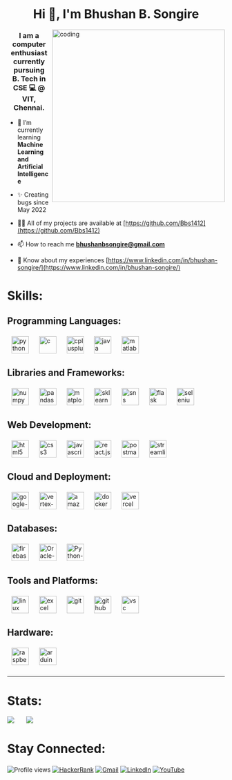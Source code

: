 
<h1 align="center">Hi 👋, I'm Bhushan B. Songire</h1>

<!-- <img align="right" width="400" alt="coding" src="https://i.pinimg.com/originals/81/17/8b/81178b47a8598f0c81c4799f2cdd4057.gif" alt="Italian Trulli"> -->
<img align="right" width="400" alt="coding" src="https://cdn.jsdelivr.net/gh/Bbs1412/Bbs1412/asset_files/coder.gif">

<h3 align="center">I am a computer enthusiast currently pursuing <br> B. Tech in CSE 💻 @ VIT, Chennai.</h3>

- 🌱 I’m currently learning **Machine Learning and Artificial Intelligence**

- ✨ Creating bugs since May 2022

- 👨‍💻 All of my projects are available at [https://github.com/Bbs1412](https://github.com/Bbs1412)

- 📫 How to reach me **bhushanbsongire@gmail.com**

- 📄 Know about my experiences [https://www.linkedin.com/in/bhushan-songire/](https://www.linkedin.com/in/bhushan-songire/)

###

<!-- Local images from repo can be used, but they are significantly slower than CDN -->
<!-- https://cdn.jsdelivr.net/gh/Bbs1412/Bbs1412/asset_files/ -->
<!-- Devicons -> devicon -->
<!-- -->

<!--
<h2 align="left">Connect with me:</h3>

<div align="left">

  <a href="https://linkedin.com/in/bhushan-songire" target="blank">
    <img width=6><img align="center" src="https://cdn.jsdelivr.net/gh/Bbs1412/Bbs1412/asset_files/linkedin-original.svg" alt="bhushan-songire-linkedin" height=40 width=40 /><img width=6></a>
  <a href="https://www.hackerrank.com/bhushanbsongire" target="blank">
    <img width=6><img align="center" src="https://cdn.jsdelivr.net/gh/Bbs1412/Bbs1412/asset_files/hackerrank.svg" height=55 alt="@buhshanbsongire hackerrank-id" /><img width=6></a>

</div>
-->

###

<h1> Skills: </h1>

<h2 align="left">Programming Languages:</h2>

###

<div align="left" id="languages">
  <!-- python -->
  <span>
    <img width=6>
    <img src="https://cdn.jsdelivr.net/gh/Bbs1412/Bbs1412/asset_files/python-original.svg" height=40 alt="python" />
    <img width=6>
  </span>
  <!-- c -->
  <span>
    <img width=6>
    <img src="https://cdn.jsdelivr.net/gh/Bbs1412/Bbs1412/asset_files/c-original.svg" height=40 alt="c" />
    <img width=6>
  </span>
  <!-- c++ -->
  <span>
    <img width=6>
    <img src="https://cdn.jsdelivr.net/gh/Bbs1412/Bbs1412/asset_files/cplusplus-original.svg" height=40 alt="cplusplus" />
    <img width=6>
  </span>
  <!-- java -->
  <span>
    <img width=6>
    <img src="https://cdn.jsdelivr.net/gh/Bbs1412/Bbs1412/asset_files/java-original.svg" height=40 alt="java" />
    <img width=6>
  </span>
  <!-- matlab -->
  <span>
    <img width=6>
    <img src="https://cdn.jsdelivr.net/gh/Bbs1412/Bbs1412/asset_files/matlab-original.svg" height=40 alt="matlab" />
    <img width=6>
  </span>
</div>

###

<h2 align="left">Libraries and Frameworks:</h2>

###

<div align="left" id="frameworks"> 
  <!-- numpy -->
  <span>
    <img width=6>
    <img src="https://cdn.jsdelivr.net/gh/Bbs1412/Bbs1412/asset_files/numpy-original.svg" height=40 alt="numpy" />
    <img width=6>
  </span>
  <!-- pandas -->
  <span>
    <img width=6>
    <img src="https://cdn.jsdelivr.net/gh/Bbs1412/Bbs1412/asset_files/pandas-original.svg" height=40 alt="pandas" />
    <img width=6>
  </span>
  <!-- matplotlib -->
  <span>
    <img width=6>
    <img src="https://cdn.jsdelivr.net/gh/Bbs1412/Bbs1412/asset_files/matplotlib-original.svg" height=40 alt="matplotlib" />
    <img width=6>
  </span>
  <!-- sklearn -->
  <span>
    <img width=6>
    <img src="https://cdn.jsdelivr.net/gh/Bbs1412/Bbs1412/asset_files/scikitlearn-original.svg" height=40 alt="sklearn" />
    <img width=6>
  </span>
  <!-- seaborn-sns -->
  <span>
    <img width=6>
    <img src="https://cdn.jsdelivr.net/gh/Bbs1412/Bbs1412/asset_files/seaborn.svg" height=40 alt="sns" />
    <img width=6>
  </span>
  <!-- flask -->
  <span>
    <img width=6>
    <img src="https://cdn.jsdelivr.net/gh/Bbs1412/Bbs1412/asset_files/flask-original-wordmark.svg" height=40 alt="flask" />
    <img width=6>
  </span>
  <!-- selenium -->
  <span>
    <img width=6>
    <img src="https://cdn.jsdelivr.net/gh/bbs1412/bbs1412/asset_files/selenium.svg" height=40 alt="selenium" />
    <img width=6>
  </span>

###

<h2 align="left">Web Development:</h2>

###
  
<div align="left" id="web-dev">
  <!-- html -->
  <span>
    <img width=6>
    <img src="https://cdn.jsdelivr.net/gh/Bbs1412/Bbs1412/asset_files/html5-original.svg" height=40 alt="html5" />
    <img width=6>
  </span>
  <!-- css -->
  <span>
    <img width=6>
    <img src="https://cdn.jsdelivr.net/gh/Bbs1412/Bbs1412/asset_files/css3-original.svg" height=40 alt="css3" />
    <img width=6>
  </span>
  <!-- js -->
  <span>
    <img width=6>
    <img src="https://cdn.jsdelivr.net/gh/Bbs1412/Bbs1412/asset_files/javascript-plain.svg" height=40 alt="javascript" />
    <img width=6>
  </span>
  <!-- react -->
  <span>
    <img width=6>
    <img src="https://cdn.jsdelivr.net/gh/Bbs1412/Bbs1412/asset_files/react-original.svg" height=40 alt="react.js" />
    <img width=6>
  </span>
  <!-- postman -->
  <span>
    <img width=6>
    <img src="https://cdn.jsdelivr.net/gh/Bbs1412/Bbs1412/asset_files/postman-original.svg" height=40 alt="postman" />
    <img width=6>
  </span>
  <!-- streamlit -->
  <span>
    <img width=6>
    <img src="https://cdn.jsdelivr.net/gh/Bbs1412/Bbs1412/asset_files/streamlit-original.svg" height=40 alt="streamlit" />
    <img width=6>
  </span>
</div>

###

<h2 align="left">Cloud and Deployment:</h2>

###


<div align="left" id="cloud-deployment">
  <!-- Google Cloud GCP -->
  <span>
    <img width=6>
    <img src="https://cdn.jsdelivr.net/gh/Bbs1412/Bbs1412/asset_files/googlecloud-original.svg" height=40 alt="google-cloud-platform" />
    <img width=6>
  </span>
  <!-- Vertex-AI -->
  <span>
    <img width=6>
    <!-- <img src="./asset_files/vertex-ai-seeklogo.svg" height=40 alt="vertex-ai" /> -->
    <img src="https://cdn.jsdelivr.net/gh/Bbs1412/Bbs1412/asset_files/vertex-ai.svg" height=40 alt="vertex-ai" />
    <img width=6>
  </span>
  <!-- AWS -->
  <span>
    <img width=6>
    <!-- <img src="./asset_files/aws.svg" height=40 alt="amazon-web-services" /> -->
    <img src="https://cdn.jsdelivr.net/gh/Bbs1412/Bbs1412/asset_files/aws.svg" height=40 alt="amazon-web-services" />
    <img width=6>
  </span>
  <!-- docker -->
  <span>
    <img width=6>
    <img src="https://cdn.jsdelivr.net/gh/Bbs1412/Bbs1412/asset_files/docker-original.svg" height=40 alt="docker" />
    <img width=6>
  </span>
  <!-- vercel -->
  <span>
    <img width=6>
    <img src="https://cdn.jsdelivr.net/gh/Bbs1412/Bbs1412/asset_files/vercel-original.svg" height=40 alt="vercel" />
    <img width=6>
  </span>
  
</div>



###

<h2 align="left">Databases:</h2>

###


<div align="left" id="databases">
  <!-- firebase -->
  <span>
    <img width=6>
    <img src="https://cdn.jsdelivr.net/gh/Bbs1412/Bbs1412/asset_files/firebase-original.svg" height=40 alt="firebase" />
    <img width=6>
  </span>
  <!-- SQL -->
  <span>
    <img width=6>
    <img src="https://cdn.jsdelivr.net/gh/Bbs1412/Bbs1412/asset_files/sql.svg" height=40 alt="Oracle-SQL" />
    <img width=6>
  </span>
  <!-- SQLite -->
  <span>
    <img width=6>
    <img src="https://cdn.jsdelivr.net/gh/Bbs1412/Bbs1412/asset_files/sqlite.svg" height=40 alt="Python-SQLite" />
    <img width=6>
  </span>

  
</div>

###

<h2 align="left">Tools and Platforms:</h2>

###

<div align="left" id="tools-platforms">
  <!-- linux -->
  <span>
    <img width=6>
    <img src="https://cdn.jsdelivr.net/gh/Bbs1412/Bbs1412/asset_files/linux_edit_png.png" height=40 alt="linux" />
    <img width=6>
  </span>
  <!-- <span>
    <img width=6>
    <img src="https://cdn.jsdelivr.net/gh/Bbs1412/Bbs1412/asset_files/linux-original.svg" height=40 alt="linux" style="background-color: #bbb; border-radius: 50%; display: inline-block;" />
    <img width=6>
  </span> -->
  <!-- excel -->
  <span>
    <img width=6>
    <img src="https://cdn.jsdelivr.net/gh/Bbs1412/Bbs1412/asset_files/excel-4.svg" height=40 alt="excel" />
    <img width=6>
  </span>
  <!-- git -->
  <span>
    <img width=6>
    <img src="https://cdn.jsdelivr.net/gh/Bbs1412/Bbs1412/asset_files/git-original.svg" height=40 alt="git" />
    <img width=6>
  </span>
  <!-- github -->
  <span>
    <img width=6>
    <img src="https://cdn.jsdelivr.net/gh/Bbs1412/Bbs1412/asset_files/github_edit_png.png" height=40 alt="github" />
    <img width=6>
  </span>
  <!-- markdown -->
  <!-- <span>
    <img width=6>
    <img src="https://cdn.jsdelivr.net/gh/Bbs1412/Bbs1412/asset_files/markdown-original.svg" height=40 alt="markdown" />
    <img width=6>
  </span> -->
  <!-- vsc -->
  <span>
    <img width=6>
    <img src="https://cdn.jsdelivr.net/gh/Bbs1412/Bbs1412/asset_files/code-original.svg" height=40 alt="vsc" />
    <!-- <img src="https://cdn.jsdelivr.net/gh/Bbs1412/Bbs1412/asset_files/vscode-original.svg" height=40 alt="vsc" /> -->
    <img width=6>
  </span>
</div>

###

<h2 align="left">Hardware:</h2>

###

<div align="left" id="hardware">
  <!-- Raspberry Pi -->
  <span>
    <img width=6>
    <img src="https://cdn.jsdelivr.net/gh/Bbs1412/Bbs1412/asset_files/raspberrypi-original.svg" height=40 alt="raspberrypi" />
    <img width=6>
  </span>
  <!-- arduino -->
  <span>
    <img width=6>
    <img src="https://cdn.jsdelivr.net/gh/Bbs1412/Bbs1412/asset_files/arduino-original.svg" height=40 alt="arduino" />
    <img width=6>
  </span>
</div>

###


<!-- uncomment this section for badges of HackerRank: -->
<!-- <h2> </h2> -->

<!-- <img width="max" alt="Coding Badges" src="https://cdn.jsdelivr.net/gh/Bbs1412/Bbs1412/asset_files/Badges.png">  -->

###

---

###

# Stats:

<!-- ![Bhushan's GitHub stats](https://github-readme-stats.vercel.app/api?username=Bbs1412&show_icons=true&theme=radical&rank_icon=github) -->
<!-- ![Top Langs](https://github-readme-stats.vercel.app/api/top-langs/?username=Bbs1412&theme=chartreuse-dark) -->

<div>
  <img src="https://github-readme-stats.vercel.app/api/top-langs/?username=Bbs1412&theme=chartreuse-dark" />
  <img width="20">
  <img src="https://github-readme-stats.vercel.app/api?username=Bbs1412&show_icons=true&theme=radical&rank_icon=github" />
</div>


###

# Stay Connected:

###

<!-- [![Badge Text](https://img.shields.io/badge/Label-Message-Color)](https://github.com/Bbs1412) -->
![Profile views](https://komarev.com/ghpvc/?username=Bbs1412&color=orange&style=plastic)
[![HackerRank](https://img.shields.io/badge/HackerRank-buhshanbsongire-brightgreen?style=flat&logo=hackerrank)](https://www.hackerrank.com/buhshanbsongire)
[![Gmail](https://img.shields.io/badge/Gmail-bhushanbsongire-red?style=flat&logo=gmail)](mailto:bhushanbsongire@gmail.com)
[![LinkedIn](https://img.shields.io/badge/LinkedIn-bhushan--songire-blue?style=flat&logo=linkedin&logoColor=blue)](https://www.linkedin.com/in/bhushan-songire/)
[![YouTube](https://img.shields.io/badge/YouTube-bhushan--songire-red?style=flat&logo=youtube&logoColor=red)](https://www.youtube.com/@buhshan_songire)

